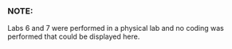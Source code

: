 ### NOTE:
Labs 6 and 7 were performed in a physical lab and no coding was performed that could be displayed here.
